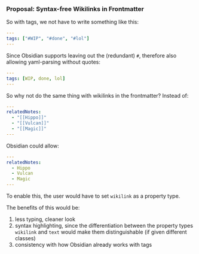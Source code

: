 ### Proposal: Syntax-free Wikilinks in Frontmatter

So with tags, we not have to write something like this: 
```yaml
---
tags: ["#WIP", "#done", "#lol"]
---
```

Since Obsidian supports leaving out the (redundant) `#`, therefore also allowing yaml-parsing without quotes:
```yaml
---
tags: [WIP, done, lol]
---
```

So why not do the same thing with wikilinks in the frontmatter? Instead of:
```yaml
---
relatedNotes: 
  - "[[Hippo]]"
  - "[[Vulcan]]"
  - "[[Magic]]"
---
```

Obsidian could allow:
```yaml
---
relatedNotes: 
  - Hippo
  - Vulcan
  - Magic
---
```

To enable this, the user would have to set `wikilink` as a property type.

The benefits of this would be:
1. less typing, cleaner look
2. syntax highlighting, since the differentiation between the property types `wikilink` and `text` would make them distinguishable (if given different classes)
3. consistency with how Obsidian already works with tags
